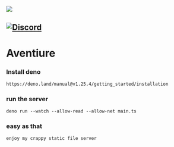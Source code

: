 ![](./src/assets/images/prototype_banner.webp)

[![Discord](https://img.shields.io/discord/1018120092644540417?color=%237289DA&label=chat&logo=discord&logoColor=white)](https://discord.gg/ZpjwMkNmJH)
---
# Aventiure
### Install deno
```
https://deno.land/manual@v1.25.4/getting_started/installation
```

### run the server
```
deno run --watch --allow-read --allow-net main.ts
```

### easy as that
```
enjoy my crappy static file server
```
